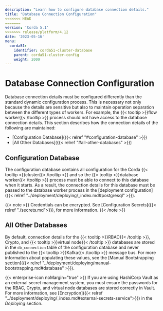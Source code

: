 ```yaml
---
description: "Learn how to configure database connection details."
title: "Database Connection Configuration"
<<<<<<< HEAD
=======
version: 'Corda 5.1'
>>>>>>> release/platform/4.12
date: '2023-05-16'
menu:
  corda51:
    identifier: corda51-cluster-database
    parent: corda51-cluster-config
    weight: 2000
---
```


# Database Connection Configuration

Database connection details must be configured differently than the standard dynamic configuration process. This is necessary not only because the details are sensitive but also to maintain operation separation between the different types of workers. For example, the {{< tooltip >}}flow worker{{< /tooltip >}} process should not have access to the database connection details. This section describes how the connection details of the following are maintained:

* [Configuration Database]({{< relref "#configuration-database" >}})
* [All Other Databases]({{< relref "#all-other-databases" >}})

## Configuration Database

The configuration database contains all configuration for the Corda {{< tooltip >}}cluster{{< /tooltip >}} and so the {{< tooltip >}}database worker{{< /tooltip >}} process must be able to connect to this database when it starts. As a result, the connection details for this database must be passed to the database worker process in the [deployment configuration]({{< relref "../deployment/deploying/_index.md#postgresql" >}}).

{{< note >}}
Credentials can be encrypted. See [Configuration Secrets]({{< relref "./secrets.md">}}), for more information.
{{< /note >}}

## All Other Databases

By default, connection details for the {{< tooltip >}}RBAC{{< /tooltip >}}, Crypto, and {{< tooltip >}}virtual node{{< /tooltip >}} databases are stored in the `db_connection` table of the configuration database and never published to the {{< tooltip >}}Kafka{{< /tooltip >}} message bus. For more information about populating these values, see the [Manual Bootstrapping section]({{< relref "../deployment/deploying/manual-bootstrapping.md#database" >}}).

{{< enterprise-icon noMargin="true" >}} If you are using HashiCorp Vault as an external secret management system, you must ensure the passwords for the RBAC, Crypto, and virtual node databases are stored correctly in Vault. For more information, see [Encryption]({{< relref "../deployment/deploying/_index.md#external-secrets-service">}}) in the _Deploying_ section.
